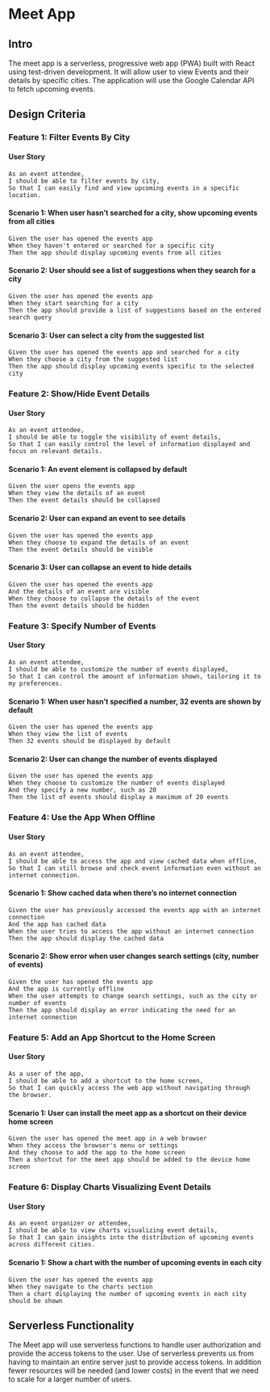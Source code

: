 # Meet App

## Intro

The meet app is a serverless, progressive web app (PWA) built with React using test-driven development. It will allow user to view Events and their details by specific cities. The application will use the Google Calendar API to fetch upcoming events.

## Design Criteria

### Feature 1: Filter Events By City

#### User Story

    As an event attendee,
    I should be able to filter events by city,
    So that I can easily find and view upcoming events in a specific location.

#### Scenario 1: When user hasn’t searched for a city, show upcoming events from all cities

    Given the user has opened the events app
    When they haven't entered or searched for a specific city
    Then the app should display upcoming events from all cities

#### Scenario 2: User should see a list of suggestions when they search for a city

    Given the user has opened the events app
    When they start searching for a city
    Then the app should provide a list of suggestions based on the entered search query

#### Scenario 3: User can select a city from the suggested list

    Given the user has opened the events app and searched for a city
    When they choose a city from the suggested list
    Then the app should display upcoming events specific to the selected city

### Feature 2: Show/Hide Event Details

#### User Story

    As an event attendee,
    I should be able to toggle the visibility of event details,
    So that I can easily control the level of information displayed and focus on relevant details.

#### Scenario 1: An event element is collapsed by default

    Given the user opens the events app
    When they view the details of an event
    Then the event details should be collapsed

#### Scenario 2: User can expand an event to see details

    Given the user has opened the events app
    When they choose to expand the details of an event
    Then the event details should be visible

#### Scenario 3: User can collapse an event to hide details

    Given the user has opened the events app
    And the details of an event are visible
    When they choose to collapse the details of the event
    Then the event details should be hidden

### Feature 3: Specify Number of Events

#### User Story

    As an event attendee,
    I should be able to customize the number of events displayed,
    So that I can control the amount of information shown, tailoring it to my preferences.

#### Scenario 1: When user hasn’t specified a number, 32 events are shown by default

    Given the user has opened the events app
    When they view the list of events
    Then 32 events should be displayed by default

#### Scenario 2: User can change the number of events displayed

    Given the user has opened the events app
    When they choose to customize the number of events displayed
    And they specify a new number, such as 20
    Then the list of events should display a maximum of 20 events

### Feature 4: Use the App When Offline

#### User Story

    As an event attendee,
    I should be able to access the app and view cached data when offline,
    So that I can still browse and check event information even without an internet connection.

#### Scenario 1: Show cached data when there’s no internet connection

    Given the user has previously accessed the events app with an internet connection
    And the app has cached data
    When the user tries to access the app without an internet connection
    Then the app should display the cached data

#### Scenario 2: Show error when user changes search settings (city, number of events)

    Given the user has opened the events app
    And the app is currently offline
    When the user attempts to change search settings, such as the city or number of events
    Then the app should display an error indicating the need for an internet connection

### Feature 5: Add an App Shortcut to the Home Screen

#### User Story

    As a user of the app,
    I should be able to add a shortcut to the home screen,
    So that I can quickly access the web app without navigating through the browser.

#### Scenario 1: User can install the meet app as a shortcut on their device home screen

    Given the user has opened the meet app in a web browser
    When they access the browser's menu or settings
    And they choose to add the app to the home screen
    Then a shortcut for the meet app should be added to the device home screen

### Feature 6: Display Charts Visualizing Event Details

#### User Story

    As an event organizer or attendee,
    I should be able to view charts visualizing event details,
    So that I can gain insights into the distribution of upcoming events across different cities.

#### Scenario 1: Show a chart with the number of upcoming events in each city

    Given the user has opened the events app
    When they navigate to the charts section
    Then a chart displaying the number of upcoming events in each city should be shown

## Serverless Functionality

The Meet app will use serverless functions to handle user authorization and provide the access tokens to the user. Use of serverless prevents us from having to maintain an entire server just to provide access tokens. In addition fewer resources will be needed (and lower costs) in the event that we need to scale for a larger number of users.
